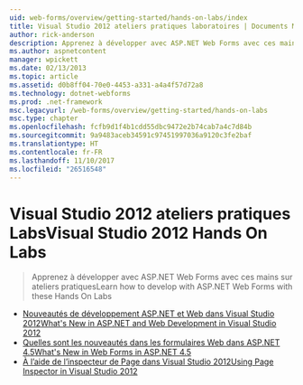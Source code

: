 ```yaml
---
uid: web-forms/overview/getting-started/hands-on-labs/index
title: Visual Studio 2012 ateliers pratiques laboratoires | Documents Microsoft
author: rick-anderson
description: Apprenez à développer avec ASP.NET Web Forms avec ces mains sur ateliers pratiques
ms.author: aspnetcontent
manager: wpickett
ms.date: 02/13/2013
ms.topic: article
ms.assetid: d0b8ff04-70e0-4453-a331-a4a4f57d72a8
ms.technology: dotnet-webforms
ms.prod: .net-framework
msc.legacyurl: /web-forms/overview/getting-started/hands-on-labs
msc.type: chapter
ms.openlocfilehash: fcfb9d1f4b1cdd55dbc9472e2b74cab7a4c7d84b
ms.sourcegitcommit: 9a9483aceb34591c97451997036a9120c3fe2baf
ms.translationtype: HT
ms.contentlocale: fr-FR
ms.lasthandoff: 11/10/2017
ms.locfileid: "26516548"
---
```

<a name="visual-studio-2012-hands-on-labs"></a><span data-ttu-id="d7313-103">Visual Studio 2012 ateliers pratiques Labs</span><span class="sxs-lookup"><span data-stu-id="d7313-103">Visual Studio 2012 Hands On Labs</span></span>
====================
> <span data-ttu-id="d7313-104">Apprenez à développer avec ASP.NET Web Forms avec ces mains sur ateliers pratiques</span><span class="sxs-lookup"><span data-stu-id="d7313-104">Learn how to develop with ASP.NET Web Forms with these Hands On Labs</span></span>


- [<span data-ttu-id="d7313-105">Nouveautés de développement ASP.NET et Web dans Visual Studio 2012</span><span class="sxs-lookup"><span data-stu-id="d7313-105">What's New in ASP.NET and Web Development in Visual Studio 2012</span></span>](whats-new-in-aspnet-and-web-development-in-visual-studio-2012.md)
- [<span data-ttu-id="d7313-106">Quelles sont les nouveautés dans les formulaires Web dans ASP.NET 4.5</span><span class="sxs-lookup"><span data-stu-id="d7313-106">What's New in Web Forms in ASP.NET 4.5</span></span>](whats-new-in-web-forms-in-aspnet-45.md)
- [<span data-ttu-id="d7313-107">À l’aide de l’inspecteur de Page dans Visual Studio 2012</span><span class="sxs-lookup"><span data-stu-id="d7313-107">Using Page Inspector in Visual Studio 2012</span></span>](using-page-inspector-in-visual-studio-2012.md)
